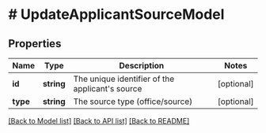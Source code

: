 # # UpdateApplicantSourceModel

## Properties

Name | Type | Description | Notes
------------ | ------------- | ------------- | -------------
**id** | **string** | The unique identifier of the applicant&#39;s source | [optional]
**type** | **string** | The source type (office/source) | [optional]

[[Back to Model list]](../../README.md#models) [[Back to API list]](../../README.md#endpoints) [[Back to README]](../../README.md)
